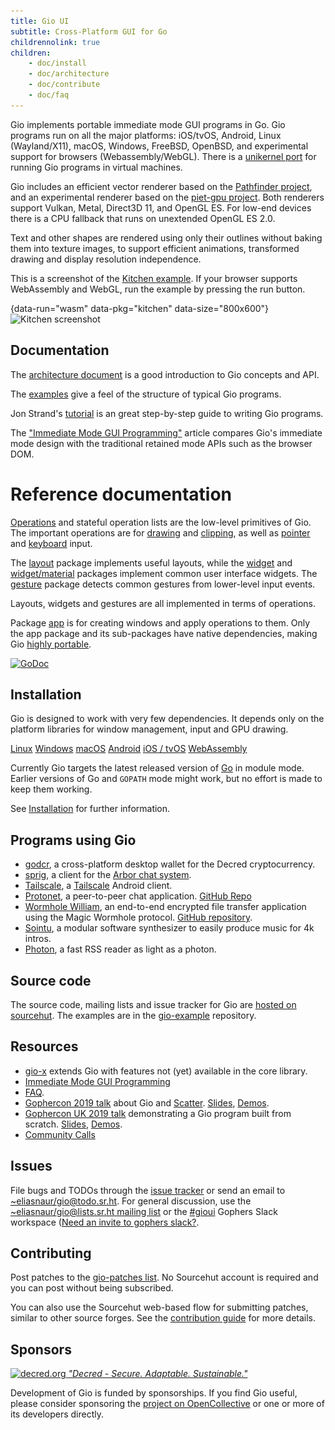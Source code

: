 ```yaml
---
title: Gio UI
subtitle: Cross-Platform GUI for Go
childrennolink: true
children:
    - doc/install
    - doc/architecture
    - doc/contribute
    - doc/faq
---
```


Gio implements portable immediate mode GUI programs in Go. Gio programs run on
all the major platforms: iOS/tvOS, Android, Linux (Wayland/X11), macOS,
Windows, FreeBSD, OpenBSD, and experimental support for browsers (Webassembly/WebGL).
There is a [unikernel port](https://eliasnaur.com/unik) for running Gio programs in virtual machines.

Gio includes an efficient vector renderer based on the [Pathfinder
project](https://github.com/servo/pathfinder), and an experimental renderer
based on the [piet-gpu project](https://github.com/linebender/piet-gpu). Both
renderers support Vulkan, Metal, Direct3D 11, and OpenGL ES. For low-end
devices there is a CPU fallback that runs on unextended OpenGL ES 2.0.

Text and other shapes are rendered using only their outlines without baking them into texture images,
to support efficient animations, transformed drawing and display resolution independence.

This is a screenshot of the [Kitchen
example](https://git.sr.ht/~eliasnaur/gio-example/tree/main/kitchen/kitchen.go). If your browser
supports WebAssembly and WebGL, run the example by pressing the run
button.

{data-run="wasm" data-pkg="kitchen" data-size="800x600"}
<img src="/files/wasm/kitchen.png" alt="Kitchen screenshot" width="800"/>


## Documentation

The [architecture
document](/doc/architecture) is a good introduction to Gio concepts
and API.

The [examples](https://pkg.go.dev/gioui.org/example) give a feel of the
structure of typical Gio programs.

Jon Strand's [tutorial](https://jonegil.github.io/gui-with-gio/) is an great
step-by-step guide to writing Gio programs.

The ["Immediate Mode GUI Programming"](https://eliasnaur.com/blog/immediate-mode-gui-programming)
article compares Gio's immediate mode design with the traditional
retained mode APIs such as the browser DOM.

# Reference documentation

[Operations](https://pkg.go.dev/gioui.org/op) and stateful operation
lists are the low-level primitives of Gio. The important operations
are for [drawing](https://pkg.go.dev/gioui.org/op/paint) and
[clipping](https://pkg.go.dev/gioui.org/op/clip), as well as
[pointer](https://pkg.go.dev/gioui.org/io/pointer) and
[keyboard](https://pkg.go.dev/gioui.org/io/key) input.

The [layout](https://pkg.go.dev/gioui.org/layout) package implements
useful layouts, while the [widget](https://pkg.go.dev/gioui.org/widget)
and [widget/material](https://pkg.go.dev/gioui.org/widget/material)
packages implement common user interface widgets. The
[gesture](https://pkg.go.dev/gioui.org/gesture) package detects common
gestures from lower-level input events.

Layouts, widgets and gestures are all implemented in terms of operations.

Package [app](https://pkg.go.dev/gioui.org/app) is for creating
windows and apply operations to them. Only the app package and its
sub-packages have native dependencies, making Gio [highly
portable](https://pkg.go.dev/gioui.org/example/glfw).

[![GoDoc](https://pkg.go.dev/badge/gioui.org.svg)](https://pkg.go.dev/gioui.org)

## Installation

Gio is designed to work with very few dependencies. It depends only on the
platform libraries for window management, input and GPU drawing.

<div class="big-links">
    <a href="/doc/install/linux">Linux</a>
    <a href="/doc/install/windows">Windows</a>
    <a href="/doc/install/macos">macOS</a>
    <a href="/doc/install/android">Android</a>
    <a href="/doc/install/ios">iOS / tvOS</a>
    <a href="/doc/install/wasm">WebAssembly</a>
</div>

Currently Gio targets the latest released version of [Go](https://golang.org/dl)
in module mode. Earlier versions of Go and `GOPATH` mode might work, but no
effort is made to keep them working.

See [Installation](/doc/install) for further information.

## Programs using Gio

- [godcr](https://github.com/planetdecred/godcr), a cross-platform desktop wallet for the Decred cryptocurrency.
- [sprig](https://git.sr.ht/~whereswaldon/sprig), a client for the [Arbor chat system](https://arbor.chat).
- [Tailscale](https://github.com/tailscale/tailscale-android), a [Tailscale](https://tailscale.com) Android client.
- [Protonet](https://play.google.com/store/apps/details?id=live.protonet), a peer-to-peer chat application. [GitHub Repo](https://github.com/mearaj/protonet)
- [Wormhole William](https://play.google.com/store/apps/details?id=io.sanford.wormhole_william), an end-to-end encrypted file transfer application using the Magic Wormhole protocol. [GitHub repository](https://github.com/psanford/wormhole-william-mobile).
- [Sointu](https://github.com/vsariola/sointu/), a modular software synthesizer to easily produce music for 4k intros.
- [Photon](https://gitlab.com/microo8/photon), a fast RSS reader as light as a photon.

## Source code

The source code, mailing lists and issue tracker for Gio are [hosted on sourcehut](https://sr.ht/~eliasnaur/gio).
The examples are in the [gio-example](https://git.sr.ht/~eliasnaur/gio-example) repository.

## Resources

- [gio-x](https://git.sr.ht/~whereswaldon/gio-x) extends Gio with features not (yet) available in the core library.
- [Immediate Mode GUI Programming](https://eliasnaur.com/blog/immediate-mode-gui-programming)
- [FAQ](/doc/faq).
- [Gophercon 2019 talk](https://www.youtube.com/watch?v=9D6eWP4peYM) about Gio and [Scatter](https://scatter.im).
[Slides](https://go-talks.appspot.com/github.com/eliasnaur/gophercon-2019-talk/gophercon-2019.slide),
[Demos](https://github.com/eliasnaur/gophercon-2019-talk).
- [Gophercon UK 2019 talk](https://www.youtube.com/watch?v=PxnL3-Sex3o) demonstrating a Gio program built from scratch.
[Slides](https://go-talks.appspot.com/github.com/eliasnaur/gophercon-uk-2019-talk/gophercon-uk-2019-live.slide),
[Demos](https://github.com/eliasnaur/gophercon-uk-2019-talk).
- [Community Calls](https://www.youtube.com/channel/UCzuKUnKK5gAFJKNyA1imIHw)

## Issues

File bugs and TODOs through the [issue tracker](https://todo.sr.ht/~eliasnaur/gio) or send an email
to [~eliasnaur/gio@todo.sr.ht](mailto:~eliasnaur/gio@todo.sr.ht). For general discussion, use the
[~eliasnaur/gio@lists.sr.ht mailing list](https://lists.sr.ht/~eliasnaur/gio) or the
[#gioui](https://gophers.slack.com/archives/CM87SNCGM) Gophers Slack workspace ([Need an invite to gophers slack?](https://invite.slack.golangbridge.org/).


## Contributing

Post patches to the [gio-patches list](https://lists.sr.ht/~eliasnaur/gio-patches). No Sourcehut
account is required and you can post without being subscribed.

You can also use the Sourcehut web-based flow for submitting patches,
similar to other source forges. See the [contribution
guide](/doc/contribute) for more details.


## Sponsors

<div class="sponsor">
	<a href="https://decred.org/">
		<img srcset="/files/decred/decred.png,
					 /files/decred/decred@2x.png 2x"
					 src="/files/decred/decred@2x.png" alt="decred.org">
		<em>"Decred - Secure. Adaptable. Sustainable."</em>
	</a>
</div>


Development of Gio is funded by sponsorships. If you find Gio useful, please consider sponsoring the
[project on OpenCollective](https://opencollective.com/gioui) or one or more of its developers directly.
